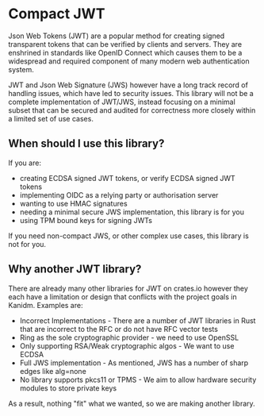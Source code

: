 Compact JWT
===========

Json Web Tokens (JWT) are a popular method for creating signed transparent tokens that can be verified
by clients and servers. They are enshrined in standards like OpenID Connect which causes them to
be a widespread and required component of many modern web authentication system.

JWT and Json Web Signature (JWS) however have a long track record of handling issues, which have
led to security issues. This library will not be a complete implementation of JWT/JWS, instead
focusing on a minimal subset that can be secured and audited for correctness more closely within
a limited set of use cases.

When should I use this library?
-------------------------------

If you are:

* creating ECDSA signed JWT tokens, or verify ECDSA signed JWT tokens
* implementing OIDC as a relying party or authorisation server
* wanting to use HMAC signatures
* needing a minimal secure JWS implementation, this library is for you
* using TPM bound keys for signing JWTs

If you need non-compact JWS, or other complex use cases, this library is not for you.

Why another JWT library?
------------------------

There are already many other libraries for JWT on crates.io however they each have a limitation
or design that conflicts with the project goals in Kanidm. Examples are:

* Incorrect Implementations - There are a number of JWT libraries in Rust that are incorrect to the RFC or do not have RFC vector tests
* Ring as the sole cryptographic provider - we need to use OpenSSL
* Only supporting RSA/Weak cryptographic algos - We want to use ECDSA
* Full JWS implementation - As mentioned, JWS has a number of sharp edges like alg=none
* No library supports pkcs11 or TPMS - We aim to allow hardware security modules to store private keys

As a result, nothing "fit" what we wanted, so we are making another library.


